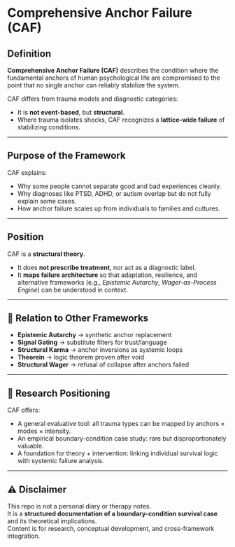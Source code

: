 # Comprehensive Anchor Failure (CAF)

## Definition
**Comprehensive Anchor Failure (CAF)** describes the condition where the fundamental anchors of human psychological life are compromised to the point that no single anchor can reliably stabilize the system.  

CAF differs from trauma models and diagnostic categories:  
- It is **not event-based**, but **structural**.  
- Where trauma isolates shocks, CAF recognizes a **lattice-wide failure** of stabilizing conditions.

  
---


## Purpose of the Framework
CAF explains:  
- Why some people cannot separate good and bad experiences cleanly.  
- Why diagnoses like PTSD, ADHD, or autism overlap but do not fully explain some cases.  
- How anchor failure scales up from individuals to families and cultures.

  
---


## Position
CAF is a **structural theory**.  
- It does **not prescribe treatment**, nor act as a diagnostic label.  
- It **maps failure architecture** so that adaptation, resilience, and alternative frameworks (e.g., *Epistemic Autarchy*, *Wager-as-Process Engine*) can be understood in context.

---


## 🔄 Relation to Other Frameworks
- **Epistemic Autarchy** → synthetic anchor replacement  
- **Signal Gating** → substitute filters for trust/language  
- **Structural Karma** → anchor inversions as systemic loops  
- **Theorein** → logic theorem proven after void  
- **Structural Wager** → refusal of collapse after anchors failed  

---

## 📌 Research Positioning
CAF offers:
- A general evaluative tool: all trauma types can be mapped by anchors × modes × intensity.  
- An empirical boundary-condition case study: rare but disproportionately valuable.  
- A foundation for theory + intervention: linking individual survival logic with systemic failure analysis.

---

## ⚠️ Disclaimer
This repo is not a personal diary or therapy notes.  
It is a **structured documentation of a boundary-condition survival case** and its theoretical implications.  
Content is for research, conceptual development, and cross-framework integration.
